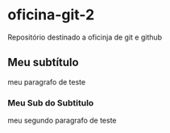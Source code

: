 # oficina-git-2
Repositório destinado a oficinja de git e github

## Meu subtítulo

meu paragrafo de teste


### Meu Sub do Subtitulo
meu segundo paragrafo de teste

